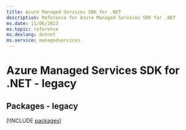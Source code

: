 ```yaml
---
title: Azure Managed Services SDK for .NET
description: Reference for Azure Managed Services SDK for .NET
ms.date: 11/06/2023
ms.topic: reference
ms.devlang: dotnet
ms.service: managedservices
---
```

# Azure Managed Services SDK for .NET - legacy
## Packages - legacy
[!INCLUDE [packages](managed-services-index.md)]